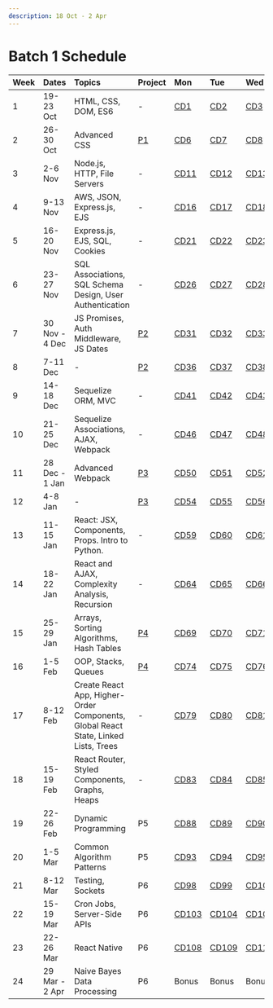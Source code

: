 ```yaml
---
description: 18 Oct - 2 Apr
---
```


# Batch 1 Schedule

| Week | Dates | Topics | Project | Mon | Tue | Wed | Thu | Fri |
| :--- | :--- | :--- | :--- | :--- | :--- | :--- | :--- | :--- |
| 1 | 19-23 Oct | HTML, CSS, DOM, ES6 | - | [CD1](course-days/1-28.md#cd1) | [CD2](course-days/1-28.md#cd2) | [CD3](course-days/1-28.md#cd3) | [CD4](course-days/1-28.md#cd4) | [CD5](course-days/1-28.md#cd5) |
| 2 | 26-30 Oct | Advanced CSS | [P1](../projects/project-1-video-poker.md) | [CD6](course-days/1-28.md#cd6) | [CD7](course-days/1-28.md#cd7) | [CD8](course-days/1-28.md#cd8) | [CD9](course-days/1-28.md#cd9) | [CD10](course-days/1-28.md#cd10) |
| 3 | 2-6 Nov | Node.js, HTTP, File Servers | - | [CD11](course-days/1-28.md#cd11) | [CD12](course-days/1-28.md#cd12) | [CD13](course-days/1-28.md#cd13) | [CD14](course-days/1-28.md#cd14) | [CD15](course-days/1-28.md#cd15) |
| 4 | 9-13 Nov | AWS, JSON, Express.js, EJS | - | [CD16](course-days/1-28.md#cd16) | [CD17](course-days/1-28.md#cd17) | [CD18](course-days/1-28.md#cd18) | [CD19](course-days/1-28.md#cd19) | [CD20](course-days/1-28.md#cd20) |
| 5 | 16-20 Nov | Express.js, EJS, SQL, Cookies | - | [CD21](course-days/1-28.md#cd21) | [CD22](course-days/1-28.md#cd22) | [CD23](course-days/1-28.md#cd23) | [CD24](course-days/1-28.md#cd24) | [CD25](course-days/1-28.md#cd25) |
| 6 | 23-27 Nov | SQL Associations, SQL Schema Design, User Authentication | - | [CD26](course-days/1-28.md#cd26) | [CD27](course-days/1-28.md#cd27) | [CD28](course-days/1-28.md#cd28) | [CD29](course-days/29-56.md#cd29) | [CD30](course-days/29-56.md#cd30) |
| 7 | 30 Nov - 4 Dec | JS Promises, Auth Middleware, JS Dates | [P2](../projects/project-2-server-side-app.md) | [CD31](course-days/29-56.md#cd31) | [CD32](course-days/29-56.md#cd32) | [CD33](course-days/29-56.md#cd33) | [CD34](course-days/29-56.md#cd34) | [CD35](course-days/29-56.md#cd35) |
| 8 | 7-11 Dec | - | [P2](../projects/project-2-server-side-app.md) | [CD36](course-days/29-56.md#cd36) | [CD37](course-days/29-56.md#cd37) | [CD38](course-days/29-56.md#cd38) | [CD39](course-days/29-56.md#cd39) | [CD40](course-days/29-56.md#cd40) |
| 9 | 14-18 Dec | Sequelize ORM, MVC | - | [CD41](course-days/29-56.md#cd41) | [CD42](course-days/29-56.md#cd42) | [CD43](course-days/29-56.md#cd43) | [CD44](course-days/29-56.md#cd44) | [CD45](course-days/29-56.md#cd45) |
| 10 | 21-25 Dec | Sequelize Associations, AJAX, Webpack | - | [CD46](course-days/29-56.md#cd46) | [CD47](course-days/29-56.md#cd47) | [CD48](course-days/29-56.md#cd48) | [CD49](course-days/29-56.md#cd49) | **PH** |
| 11 | 28 Dec - 1 Jan | Advanced Webpack | [P3](../projects/project-3-full-stack-game.md) | [CD50](course-days/29-56.md#cd50) | [CD51](course-days/29-56.md#cd51) | [CD52](course-days/29-56.md#cd52) | [CD53](course-days/29-56.md#cd53) | **PH** |
| 12 | 4-8 Jan | - | [P3](../projects/project-3-full-stack-game.md) | [CD54](course-days/29-56.md#cd54) | [CD55](course-days/29-56.md#cd55) | [CD56](course-days/29-56.md#cd56) | [CD57](course-days/57-84.md#cd57) | [CD58](course-days/57-84.md#cd58) |
| 13 | 11-15 Jan | React: JSX, Components, Props. Intro to Python. | - | [CD59](course-days/57-84.md#cd59) | [CD60](course-days/57-84.md#cd60) | [CD61](course-days/57-84.md#cd61) | [CD62](course-days/57-84.md#cd62) | [CD63](course-days/57-84.md#cd63) |
| 14 | 18-22 Jan | React and AJAX, Complexity Analysis, Recursion | - | [CD64](course-days/57-84.md#cd64) | [CD65](course-days/57-84.md#cd65) | [CD66](course-days/57-84.md#cd66) | [CD67](course-days/57-84.md#cd67) | [CD68](course-days/57-84.md#cd68) |
| 15 | 25-29 Jan | Arrays, Sorting Algorithms, Hash Tables | [P4](../projects/project-4-full-stack-react-app.md) | [CD69](course-days/57-84.md#cd69) | [CD70](course-days/57-84.md#cd70) | [CD71](course-days/57-84.md#cd71) | [CD72](course-days/57-84.md#cd72) | [CD73](course-days/57-84.md#cd73) |
| 16 | 1-5 Feb | OOP, Stacks, Queues | [P4](../projects/project-4-full-stack-react-app.md) | [CD74](course-days/57-84.md#cd74) | [CD75](course-days/57-84.md#cd75) | [CD76](course-days/57-84.md#cd76) | [CD77](course-days/57-84.md#cd77) | [CD78](course-days/57-84.md#cd78) |
| 17 | 8-12 Feb | Create React App, Higher-Order Components, Global React State, Linked Lists, Trees | - | [CD79](course-days/57-84.md#cd79) | [CD80](course-days/57-84.md#cd80) | [CD81](course-days/57-84.md#cd81) | [CD82](course-days/57-84.md#cd82) | **PH** |
| 18 | 15-19 Feb | React Router, Styled Components, Graphs, Heaps | - | [CD83](course-days/57-84.md#cd83) | [CD84](course-days/57-84.md#cd84) | [CD85](course-days/85-112.md#cd85) | [CD86](course-days/85-112.md#cd86) | [CD87](course-days/85-112.md#cd87) |
| 19 | 22-26 Feb | Dynamic Programming | P5 | [CD88](course-days/85-112.md#cd88) | [CD89](course-days/85-112.md#cd89) | [CD90](course-days/85-112.md#cd90) | [CD91](course-days/85-112.md#cd91) | [CD92](course-days/85-112.md#cd92) |
| 20 | 1-5 Mar | Common Algorithm Patterns | P5 | [CD93](course-days/85-112.md#cd93) | [CD94](course-days/85-112.md#cd94) | [CD95](course-days/85-112.md#cd95) | [CD96](course-days/85-112.md#cd96) | [CD97](course-days/85-112.md#cd97) |
| 21 | 8-12 Mar | Testing, Sockets | P6 | [CD98](course-days/85-112.md#cd98) | [CD99](course-days/85-112.md#cd99) | [CD100](course-days/85-112.md#cd100) | [CD101](course-days/85-112.md#cd101) | [CD102](course-days/85-112.md#cd102) |
| 22 | 15-19 Mar | Cron Jobs, Server-Side APIs | P6 | [CD103](course-days/85-112.md#cd103) | [CD104](course-days/85-112.md#cd104) | [CD105](course-days/85-112.md#cd105) | [CD106](course-days/85-112.md#cd106) | [CD107](course-days/85-112.md#cd107) |
| 23 | 22-26 Mar | React Native | P6 | [CD108](course-days/85-112.md#cd108) | [CD109](course-days/85-112.md#cd109) | [CD110](course-days/85-112.md#cd110) | [CD111](course-days/85-112.md#cd111) | [CD112](course-days/85-112.md#cd112) |
| 24 | 29 Mar - 2 Apr | Naive Bayes Data Processing | P6 | Bonus | Bonus | Bonus | Bonus | **PH** |

